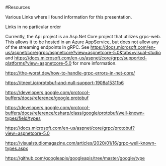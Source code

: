 #Resources

Various Links where I found information for this presentation.

Links in no particular order

Currently, the Api project is an Asp.Net Core project that utilizes grpc-web.  This allows it to be hosted in an Azure AppService, but does not allow any of the streaming endpoints in gRPC.
See https://docs.microsoft.com/en-us/aspnet/core/grpc/aspnetcore?view=aspnetcore-5.0&tabs=visual-studio and https://docs.microsoft.com/en-us/aspnet/core/grpc/supported-platforms?view=aspnetcore-5.0 for more information.

https://the-worst.dev/how-to-handle-grpc-errors-in-net-core/

https://itnext.io/protobuf-and-null-support-1908a15311b6

https://developers.google.com/protocol-buffers/docs/reference/google.protobuf

https://developers.google.com/protocol-buffers/docs/reference/csharp/class/google/protobuf/well-known-types/field/types

https://docs.microsoft.com/en-us/aspnet/core/grpc/protobuf?view=aspnetcore-5.0

https://visualstudiomagazine.com/articles/2020/01/16/grpc-well-known-types.aspx

https://github.com/googleapis/googleapis/tree/master/google/type

